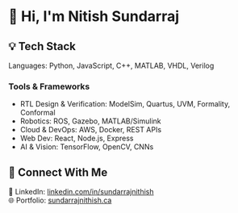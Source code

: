 # 👋 Hi, I'm Nitish Sundarraj 

## 💡 Tech Stack

Languages: 
Python,
JavaScript,
C++,
MATLAB,
VHDL,
Verilog

### **Tools & Frameworks**
- RTL Design & Verification: ModelSim, Quartus, UVM, Formality, Conformal
- Robotics: ROS, Gazebo, MATLAB/Simulink
- Cloud & DevOps: AWS, Docker, REST APIs
- Web Dev: React, Node.js, Express
- AI & Vision: TensorFlow, OpenCV, CNNs

## 🤝 Connect With Me

🔗 LinkedIn: [linkedin.com/in/sundarrajnithish](https://linkedin.com/in/sundarrajnithish )  
🌐 Portfolio: [sundarrajnithish.ca](https://sundarrajnithish.ca)

